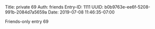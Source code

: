 Title: private 69
Auth: friends
Entry-ID: 1111
UUID: b0b9763e-ee6f-5208-991b-2084d7a5659a
Date: 2019-07-08 11:46:35-07:00

Friends-only entry 69
